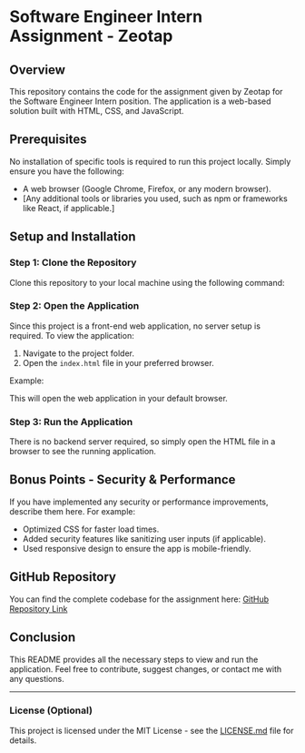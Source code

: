 # Software Engineer Intern Assignment - Zeotap

## Overview
This repository contains the code for the assignment given by Zeotap for the Software Engineer Intern position. The application is a web-based solution built with HTML, CSS, and JavaScript.

## Prerequisites
No installation of specific tools is required to run this project locally. Simply ensure you have the following:

- A web browser (Google Chrome, Firefox, or any modern browser).
- [Any additional tools or libraries you used, such as npm or frameworks like React, if applicable.]
## Setup and Installation

### Step 1: Clone the Repository
Clone this repository to your local machine using the following command:


### Step 2: Open the Application
Since this project is a front-end web application, no server setup is required. To view the application:

1. Navigate to the project folder.
2. Open the `index.html` file in your preferred browser.

Example:

This will open the web application in your default browser.

### Step 3: Run the Application
There is no backend server required, so simply open the HTML file in a browser to see the running application.

## Bonus Points - Security & Performance
If you have implemented any security or performance improvements, describe them here. For example:
- Optimized CSS for faster load times.
- Added security features like sanitizing user inputs (if applicable).
- Used responsive design to ensure the app is mobile-friendly.

## GitHub Repository
You can find the complete codebase for the assignment here:
[GitHub Repository Link](https://github.com/Darshanjain25933/googlespreadsheet-clone)

## Conclusion
This README provides all the necessary steps to view and run the application. Feel free to contribute, suggest changes, or contact me with any questions.

---

### License (Optional)
This project is licensed under the MIT License - see the [LICENSE.md](LICENSE.md) file for details.
